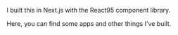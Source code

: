 I built this in Next.js with the React95 component library.

Here, you can find some apps and other things I've built.
